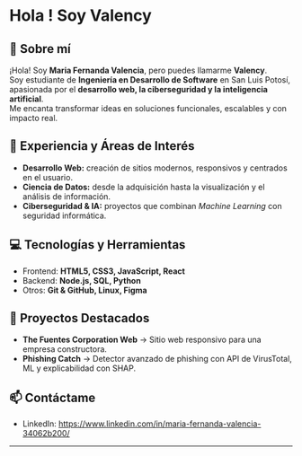 # Hola ! Soy Valency

## 👋 Sobre mí  
¡Hola! Soy **Maria Fernanda Valencia**, pero puedes llamarme **Valency**.  
Soy estudiante de **Ingeniería en Desarrollo de Software** en San Luis Potosí, apasionada por el **desarrollo web, la ciberseguridad y la inteligencia artificial**.  
Me encanta transformar ideas en soluciones funcionales, escalables y con impacto real.  

## 🚀 Experiencia y Áreas de Interés  
- **Desarrollo Web:** creación de sitios modernos, responsivos y centrados en el usuario.  
- **Ciencia de Datos:** desde la adquisición hasta la visualización y el análisis de información.  
- **Ciberseguridad & IA:** proyectos que combinan *Machine Learning* con seguridad informática.  

## 💻 Tecnologías y Herramientas  
- Frontend: **HTML5, CSS3, JavaScript, React**  
- Backend: **Node.js, SQL, Python**  
- Otros: **Git & GitHub, Linux, Figma**  

## 📂 Proyectos Destacados  
- **The Fuentes Corporation Web** → Sitio web responsivo para una empresa constructora.  
- **Phishing Catch** → Detector avanzado de phishing con API de VirusTotal, ML y explicabilidad con SHAP.  

## 📫 Contáctame  
- LinkedIn: https://www.linkedin.com/in/maria-fernanda-valencia-34062b200/

---
